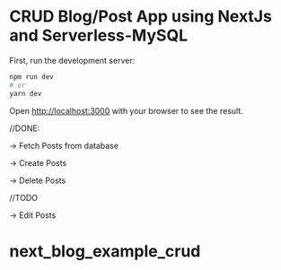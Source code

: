 # CRUD Blog/Post App using NextJs and Serverless-MySQL

First, run the development server:

```bash
npm run dev
# or
yarn dev
```

Open [http://localhost:3000](http://localhost:3000) with your browser to see the result.

//DONE:

-> Fetch Posts from database

-> Create Posts

-> Delete Posts


//TODO

-> Edit Posts
# next_blog_example_crud 
